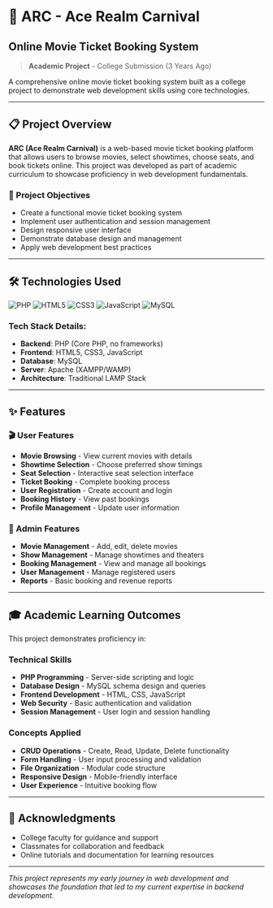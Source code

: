 # 🎪 ARC - Ace Realm Carnival
## Online Movie Ticket Booking System

> **Academic Project** - College Submission (3 Years Ago)

A comprehensive online movie ticket booking system built as a college project to demonstrate web development skills using core technologies.

---

## 📋 Project Overview

**ARC (Ace Realm Carnival)** is a web-based movie ticket booking platform that allows users to browse movies, select showtimes, choose seats, and book tickets online. This project was developed as part of academic curriculum to showcase proficiency in web development fundamentals.

### 🎯 Project Objectives
- Create a functional movie ticket booking system
- Implement user authentication and session management
- Design responsive user interface
- Demonstrate database design and management
- Apply web development best practices

---

## 🛠️ Technologies Used

<p align="left">
  <img src="https://img.shields.io/badge/PHP-777BB4?style=for-the-badge&logo=php&logoColor=white" alt="PHP"/>
  <img src="https://img.shields.io/badge/HTML5-E34F26?style=for-the-badge&logo=html5&logoColor=white" alt="HTML5"/>
  <img src="https://img.shields.io/badge/CSS3-1572B6?style=for-the-badge&logo=css3&logoColor=white" alt="CSS3"/>
  <img src="https://img.shields.io/badge/JavaScript-F7DF1E?style=for-the-badge&logo=javascript&logoColor=black" alt="JavaScript"/>
  <img src="https://img.shields.io/badge/MySQL-00000F?style=for-the-badge&logo=mysql&logoColor=white" alt="MySQL"/>
</p>

### Tech Stack Details:
- **Backend**: PHP (Core PHP, no frameworks)
- **Frontend**: HTML5, CSS3, JavaScript
- **Database**: MySQL
- **Server**: Apache (XAMPP/WAMP)
- **Architecture**: Traditional LAMP Stack

---

## ✨ Features

### 🎬 User Features
- **Movie Browsing** - View current movies with details
- **Showtime Selection** - Choose preferred show timings
- **Seat Selection** - Interactive seat selection interface
- **Ticket Booking** - Complete booking process
- **User Registration** - Create account and login
- **Booking History** - View past bookings
- **Profile Management** - Update user information

### 🔐 Admin Features
- **Movie Management** - Add, edit, delete movies
- **Show Management** - Manage showtimes and theaters
- **Booking Management** - View and manage all bookings
- **User Management** - Manage registered users
- **Reports** - Basic booking and revenue reports

---

## 🎓 Academic Learning Outcomes

This project demonstrates proficiency in:

### Technical Skills
- **PHP Programming** - Server-side scripting and logic
- **Database Design** - MySQL schema design and queries
- **Frontend Development** - HTML, CSS, JavaScript
- **Web Security** - Basic authentication and validation
- **Session Management** - User login and session handling

### Concepts Applied
- **CRUD Operations** - Create, Read, Update, Delete functionality
- **Form Handling** - User input processing and validation
- **File Organization** - Modular code structure
- **Responsive Design** - Mobile-friendly interface
- **User Experience** - Intuitive booking flow

---

## 🙏 Acknowledgments

- College faculty for guidance and support
- Classmates for collaboration and feedback
- Online tutorials and documentation for learning resources

---

*This project represents my early journey in web development and showcases the foundation that led to my current expertise in backend development.*
